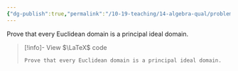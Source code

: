 ```yaml
---
{"dg-publish":true,"permalink":"/10-19-teaching/14-algebra-qual/problem-from-past-exams/ring-theory/euclidean-domains-are-pi-ds/","tags":["ring_theory"],"updated":"2025-03-18T10:47:51-07:00"}
---
```


Prove that every Euclidean domain is a principal ideal domain.

> [!info]- View $\LaTeX$ code
> ```
> Prove that every Euclidean domain is a principal ideal domain.
> ```